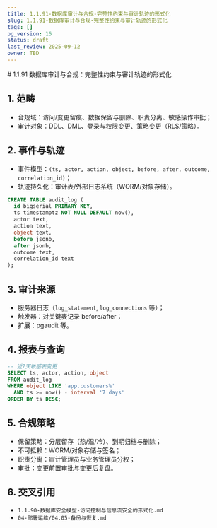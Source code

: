 ```yaml
---
title: 1.1.91-数据库审计与合规-完整性约束与审计轨迹的形式化
slug: 1.1.91-数据库审计与合规-完整性约束与审计轨迹的形式化
tags: []
pg_version: 16
status: draft
last_review: 2025-09-12
owner: TBD
---
```


﻿# 1.1.91 数据库审计与合规：完整性约束与審计轨迹的形式化

## 1. 范畴

- 合规域：访问/变更留痕、数据保留与删除、职责分离、敏感操作审批；
- 审计对象：DDL、DML、登录与权限变更、策略变更（RLS/策略）。

## 2. 事件与轨迹

- 事件模型：`(ts, actor, action, object, before, after, outcome, correlation_id)`；
- 轨迹持久化：审计表/外部日志系统（WORM/对象存储）。

```sql
CREATE TABLE audit_log (
  id bigserial PRIMARY KEY,
  ts timestamptz NOT NULL DEFAULT now(),
  actor text,
  action text,
  object text,
  before jsonb,
  after jsonb,
  outcome text,
  correlation_id text
);
```

## 3. 审计来源

- 服务器日志（`log_statement`, `log_connections` 等）；
- 触发器：对关键表记录 before/after；
- 扩展：pgaudit 等。

## 4. 报表与查询

```sql
-- 近7天敏感表变更
SELECT ts, actor, action, object
FROM audit_log
WHERE object LIKE 'app.customers%'
  AND ts >= now() - interval '7 days'
ORDER BY ts DESC;
```

## 5. 合规策略

- 保留策略：分层留存（热/温/冷）、到期归档与删除；
- 不可抵赖：WORM/对象存储与签名；
- 职责分离：审计管理员与业务管理员分权；
- 审批：变更前置审批与变更后复盘。

## 6. 交叉引用

- `1.1.90-数据库安全模型-访问控制与信息流安全的形式化.md`
- `04-部署运维/04.05-备份与恢复.md`
